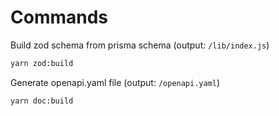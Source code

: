 # Commands
Build zod schema from prisma schema (output: `/lib/index.js`)
```bash
yarn zod:build
```
Generate openapi.yaml file (output: `/openapi.yaml`)
```bash
yarn doc:build
```
